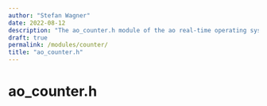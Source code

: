 ```yaml
---
author: "Stefan Wagner"
date: 2022-08-12
description: "The ao_counter.h module of the ao real-time operating system."
draft: true
permalink: /modules/counter/
title: "ao_counter.h"
---
```


# ao_counter.h
